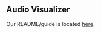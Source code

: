 ## Audio Visualizer

Our README/guide is located [here](https://www.notion.so/Audio-Visualization-with-three-js-0d7117978b29484e8f356625d70e1cbd).